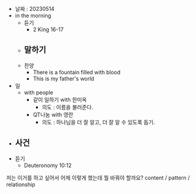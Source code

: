 - 날짜 : 20230514
- in the morning
	- 듣기
		- 2 King 16-17
	- 말하기
		-  
	- 찬양
		- There is a fountain filled with blood
		- This is my father's world
- 일
	- with people
		- 같이 일하기 with 한미옥
			- 의도 : 이름을 불러준다.
		- QT나눔 with 영란
			- 의도 : 하나님을 더 잘 알고, 더 잘 알 수 있도록 돕기.
- 사건
	- 
- 듣기
	- Deuteronomy  10:12



저는 이거를 하고 싶어서 어제 이렇게 했는데 뭘 바꿔야 할까요?
content / pattern / relationship